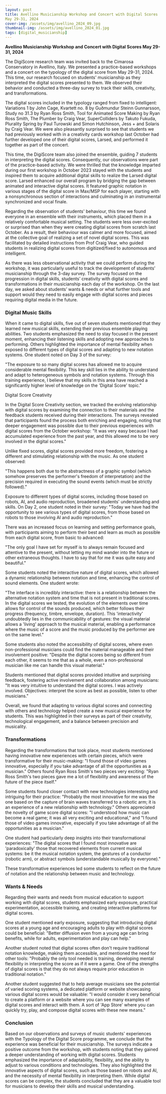 ```yaml
---
layout: post
title: Avellino Musicianship Workshop and Concert with Digital Scores 
May 29-31, 2024 
cover-img: /assets/img/avellino_2024_09.jpg
thumbnail-img: /assets/img/avellino_2024_01.jpg
tags: [digital_musicianship]
---
```

**Avellino Musicianship Workshop and Concert with Digital Scores 
May 29-31, 2024**

The DigiScore research team was invited back to the Cimarosa Conservatory in Avellino, Italy. We presented a practice-based workshops and a concert on the typology of the digital score from May 29-31, 2024. This time, our research focused on students' musicianship as they interpreted the digital scores presented to them. We observed their behavior and conducted a three-day survey to track their skills, creativity, and transformations.

The digital scores included in the typology ranged from fixed to intelligent: Variations 1 by John Cage, Kvartett no. 8 by Guðmundur Steinn Gunnarsson, Study no 31.3 by Ryan Ross Smith, Tool for Animated Score Making by Ryan Ross Smith, The Plumber by Craig Vear, SuperColliders by Takuto Fukuda, Plurality Spring by Paul Turowski and Simon Hutchinson, Jess + and Solaris by Craig Vear. We were also pleasantly surprised to see that students we had previously worked with in a creativity cards workshop last October had further developed one of their digital scores, Larsed, and performed it together as part of the concert.

This time, the DigiScore team also joined the ensemble, guiding 7 students in interpreting the digital scores. Consequently, our observations were part of the practice-based activity. We were thrilled that the knowledge imparted during our first workshop in October 2023 stayed with the students and inspired them to acquire additional digital skills to realize the Larsed digital score. Larsed enhanced our overall program by bridging the gap between animated and interactive digital scores. It featured graphic notation in various stages of the digital score in Max/MSP for each player, starting with a nonsynchronous section of interactions and culminating in an instrumental synchronized and vocal finale.

Regarding the observation of students' behaviour, this time we found everyone in an ensemble with their instruments, which placed them in a relatively comfortable musical setting. The students were less over-excited or surprised than when they were creating digital scores from scratch last October. As a result, their behaviour was calmer and more focused, aimed at the collective goal of realizing a set of novel digital scores. This was facilitated by detailed instructions from Prof Craig Vear, who guided students in realizing digital scores from digitized/fixed to autonomous and intelligent.

As there was less observational activity that we could perform during the workshop, it was particularly useful to track the development of students’ musicianship through the 3-day survey. The survey focused on the progression in digital skills, students’ creativity with digital scores and transformations in their musicianship each day of the workshop. On the last day, we asked about students’ wants & needs or what further tools and support would they need to easily engage with digital scores and pieces requiring digital media in the future.

### **Digital Music Skills**

When it came to digital skills, five out of seven students mentioned that they learned new musical skills, extending their previous ensemble playing abilities. Two students emphasized the need to stay focused in the present moment, enhancing their listening skills and adopting new approaches to performing. Others highlighted the importance of mental flexibility when exposed to different types of digital scores and adapting to new notation systems. One student noted on Day 3 of the survey:

"The exposure to so many digital scores has allowed me to acquire considerable mental flexibility. This key skill lies in the ability to understand and adapt to heterogeneous symbols and notation systems. Through this training experience, I believe that my skills in this area have reached a significantly higher level of knowledge on the 'Digital Score' topic."

Digital Score Creativity

In the Digital Score Creativity section, we tracked the evolving relationship with digital scores by examining the connection to their materials and the feedback students received during their interactions. The surveys revealed that participants found the process both enriching and engaging, noting that deeper engagement was possible due to their previous experiences with digital scores from the October workshop: "It was very easy because I had accumulated experience from the past year, and this allowed me to be very involved in the digital scores."

Unlike fixed scores, digital scores provided more freedom, fostering a different and stimulating relationship with the music. As one student observed:

"This happens both due to the abstractness of a graphic symbol (which somehow preserves the performer's freedom of interpretation) and the precision required in executing the sound events (which must be strictly followed)."

Exposure to different types of digital scores, including those based on robots, AI, and audio reproduction, broadened students' understanding and skills. On Day 2, one student noted in their survey: "Today we have had the opportunity to see various types of digital scores, from those based on robots to those involving AI and audio reproduction."

There was an increased focus on learning and setting performance goals, with participants aiming to perform their best and learn as much as possible from each digital score, from basic to advanced:

"The only goal I have set for myself is to always remain focused and attentive to the present, without letting my mind wander into the future or other extraneous thoughts. I have to say that for me it was quite easy and beautiful."

Some students noted the interactive nature of digital scores, which allowed a dynamic relationship between notation and time, enhancing the control of sound elements. One student wrote:

"The interface is incredibly interactive: there is a relationship between the alternative notation system and time that is not present in traditional scores. In the digital scores we tested, the evolution of the elements over time allows for control of the sounds produced, which better follows their progress (frequency, timbre, envelope, duration). This 'interactivity' undoubtedly lies in the communicability of gestures: the visual material allows a 'living' approach to the musical material, enabling a performance where the music of a score and the music produced by the performer are on the same level."

Some students also noted the accessibility of digital scores, where even non-professional musicians could find the material manageable and their involvement positive: "Despite the digital scores being so different from each other, it seems to me that as a whole, even a non-professional musician like me can handle this visual material."

Students mentioned that digital scores provided intuitive and surprising feedback, fostering active involvement and collaboration among musicians: "It was very intuitive to understand the digital scores. I was actively involved. Objectives: interpret the score as best as possible, listen to other musicians."

Overall, we found that adapting to various digital scores and connecting with others and technology helped create a new musical experience for students. This was highlighted in their surveys as part of their creativity, technological engagement, and a balance between precision and musicality.

### **Transformations**

Regarding the transformations that took place, most students mentioned having innovative new experiences with certain pieces, which were transformative for their music-making: "I found those of video games innovative, especially if you take advantage of all the opportunities as a musician." Others found Ryan Ross Smith's two pieces very exciting: "Ryan Ross Smith's two pieces gave me a lot of flexibility and awareness of the future of the piece itself."

Some students found closer contact with new technologies interesting and intriguing for their practice: "Probably the most innovative for me was the one based on the capture of brain waves transferred to a robotic arm; it is an experience of a new relationship with technology." Others appreciated the novelty of game score digital scores: "I understood how music can become a real game; it was all very exciting and educational," and "I found those of video games innovative, especially if you take advantage of all the opportunities as a musician."

One student had particularly deep insights into their transformational experiences: "The digital scores that I found most innovative are 'paradoxically' those that recovered elements from current musical systems: be it the musical notation system, the gestures of a conductor (robotic arm), or abstract symbols (understandable musically by everyone)."

These transformative experiences led some students to reflect on the future of notation and the relationship between music and technology.

### **Wants & Needs**

Regarding their wants and needs from musical education to support working with digital scores, students emphasized early exposure, practical experimentation, accessible training, and creating interactive platforms for digital scores.

One student mentioned early exposure, suggesting that introducing digital scores at a young age and encouraging adults to play with digital scores could be beneficial: "Better diffusion even from a young age can bring benefits, while for adults, experimentation and play can help."

Another student noted that digital scores often don't require traditional notation knowledge, making them accessible, and mentioned the need for other tools: "Probably the only tool needed is training, developing mental flexibility in interpreting the score as if it were a game. One of the strengths of digital scores is that they do not always require prior education in traditional notation."

Another student suggested that to help average musicians see the potential of varied scoring systems, a dedicated platform or website showcasing various digital scores would be valuable: "I would consider it very beneficial to create a platform or a website where you can see many examples of digital scores and interact with them. A sort of 'App Store' where you can quickly try, play, and compose digital scores with these new means."

### **Conclusion**

Based on our observations and surveys of music students' experiences with the Typology of the Digital Score programme, we conclude that the experience was beneficial for their musicianship. The surveys indicate a positive outcome from the workshop, with students noting that they gained a deeper understanding of working with digital scores. Students emphasized the importance of adaptability, flexibility, and the ability to adjust to various conditions and technologies. They also highlighted the innovative aspects of digital scores, such as those based on robots and AI, and the necessity of mental flexibility in interpreting them. While digital scores can be complex, the students concluded that they are a valuable tool for musicians to develop their skills and musical understanding.

